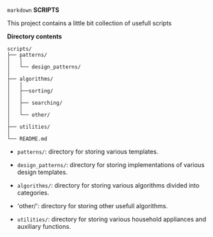 ```markdown```
**SCRIPTS**


This project contains a little bit collection of usefull scripts

**Directory contents**
```
scripts/
├── patterns/
│   │
│   └── design_patterns/
│
├── algorithms/
│   │
│   ├──sorting/
│   │
│   ├── searching/
│   │
│   └── other/
│
├── utilities/
│
└── README.md
```

- `patterns/`: directory for storing various templates.

- `design_patterns/`: directory for storing implementations of various design templates.

- `algorithms/`: directory for storing various algorithms divided into categories.

- 'other/': directory for storing other usefull algorithms.

- `utilities/`: directory for storing various household appliances and auxiliary functions.
